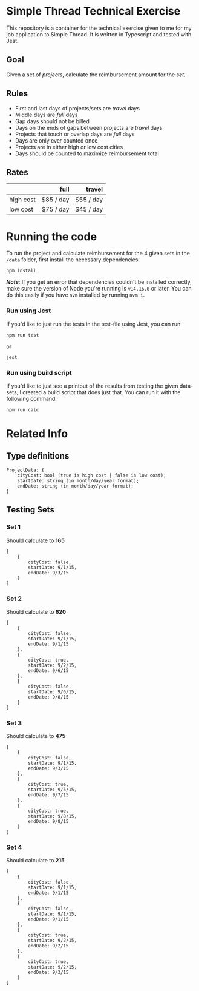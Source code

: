 # Simple Thread Technical Exercise

This repository is a container for the technical exercise given to me for my job application to Simple Thread. It is written in Typescript and tested with Jest.

## Goal

Given a set of _projects_, calculate the reimbursement amount for the _set_.

## Rules

- First and last days of projects/sets are _travel_ days
- Middle days are _full_ days
- Gap days should not be billed
- Days on the ends of gaps between projects are _travel_ days
- Projects that touch or overlap days are _full_ days
- Days are only ever counted once
- Projects are in either high or low cost cities
- Days should be counted to maximize reimbursement total

## Rates

|           |      full |    travel |
| --------- | --------: | --------: |
| high cost | $85 / day | $55 / day |
| low cost  | $75 / day | $45 / day |

# Running the code

To run the project and calculate reimbursement for the 4 given sets in the `/data` folder, first install the necessary dependencies.

```
npm install
```

**_Note_**: If you get an error that dependencies couldn't be installed correctly, make sure the version of Node you're running is `v14.16.0` or later. You can do this easily if you have `nvm` installed by running `nvm i`.

### Run using Jest

If you'd like to just run the tests in the test-file using Jest, you can run:

```
npm run test
```

or

```
jest
```

### Run using build script

If you'd like to just see a printout of the results from testing the given data-sets, I created a build script that does just that. You can run it with the following command:

```
npm run calc
```

# Related Info

## Type definitions

```
ProjectData: {
    cityCost: bool (true is high cost | false is low cost);
    startDate: string (in month/day/year format);
    endDate: string (in month/day/year format);
}
```

## Testing Sets

### Set 1

Should calculate to **165**

```
[
    {
        cityCost: false,
        startDate: 9/1/15,
        endDate: 9/3/15
    }
]
```

### Set 2

Should calculate to **620**

```
[
    {
        cityCost: false,
        startDate: 9/1/15,
        endDate: 9/1/15
    },
    {
        cityCost: true,
        startDate: 9/2/15,
        endDate: 9/6/15
    },
    {
        cityCost: false,
        startDate: 9/6/15,
        endDate: 9/8/15
    }
]
```

### Set 3

Should calculate to **475**

```
[
    {
        cityCost: false,
        startDate: 9/1/15,
        endDate: 9/3/15
    },
    {
        cityCost: true,
        startDate: 9/5/15,
        endDate: 9/7/15
    },
    {
        cityCost: true,
        startDate: 9/8/15,
        endDate: 9/8/15
    }
]
```

### Set 4

Should calculate to **215**

```
[
    {
        cityCost: false,
        startDate: 9/1/15,
        endDate: 9/1/15
    },
    {
        cityCost: false,
        startDate: 9/1/15,
        endDate: 9/1/15
    },
    {
        cityCost: true,
        startDate: 9/2/15,
        endDate: 9/2/15
    },
    {
        cityCost: true,
        startDate: 9/2/15,
        endDate: 9/3/15
    }
]
```
